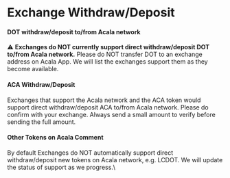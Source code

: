 # Exchange Withdraw/Deposit

#### DOT **withdraw/deposit to/from Acala network** <a href="#dot-withdrawdeposit" id="dot-withdrawdeposit"></a>

⚠️ **Exchanges do NOT currently support direct withdraw/deposit DOT to/from Acala network.** Please do NOT transfer DOT to an exchange address on Acala App. We will list the exchanges support them as they become available.

#### ACA Withdraw/Deposit <a href="#aca-withdrawdeposit" id="aca-withdrawdeposit"></a>

Exchanges that support the Acala network and the ACA token would support direct withdraw/deposit ACA to/from Acala network. Please do confirm with your exchange. Always send a small amount to verify before sending the full amount.

#### Other Tokens on Acala Comment <a href="#other-tokens-on-acala" id="other-tokens-on-acala"></a>

By default Exchanges do NOT automatically support direct withdraw/deposit new tokens on Acala network, e.g. LCDOT. We will update the status of support as we progress.\
